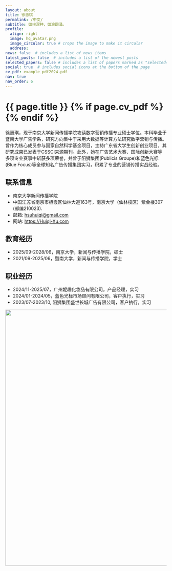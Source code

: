 ```yaml
---
layout: about
title: 徐惠琪
permalink: /中文/
subtitle: 如根深种，如浪翻涌。
profile:
  align: right
  image: hq_avatar.png
  image_circular: true # crops the image to make it circular
  address:
news: false  # includes a list of news items
latest_posts: false  # includes a list of the newest posts
selected_papers: false # includes a list of papers marked as "selected={true}"
social: true  # includes social icons at the bottom of the page
cv_pdf: example_pdf2024.pdf
nav: true
nav_order: 6
---
```



<h1 class="post-title">{{ page.title }} {% if page.cv_pdf %}<a href="{{ page.cv_pdf | prepend: 'assets/pdf/' | relative_url}}" target="_blank" rel="noopener noreferrer" class="float-right"><i class="fas fa-file-pdf"></i></a>{% endif %}</h1>


徐惠琪，现于南京大学新闻传播学院攻读数字营销传播专业硕士学位。本科毕业于暨南大学广告学系，研究方向集中于采用大数据等计算方法研究数字营销与传播。曾作为核心成员参与国家自然科学基金项目，主持广东省大学生创新创业项目，其研究成果已发表于CSSCI来源期刊。此外，她在广告艺术大赛、国际创新大赛等多项专业赛事中斩获多项荣誉，并曾于阳狮集团(Publicis Groupe)和蓝色光标(Blue Focus)等全球知名广告传播集团实习，积累了专业的营销传播实战经验。


## 联系信息
- 南京大学新闻传播学院
- 中国江苏省南京市栖霞区仙林大道163号，南京大学（仙林校区）紫金楼307 (邮编210023).
- 邮箱: hsuhuiqi@gmail.com
- 网站: https://Huiqi-Xu.com

## 教育经历
- 2025/09-2028/06，南京大学，新闻与传播学院，硕士
- 2021/09-2025/06，暨南大学，新闻与传播学院，学士

## 职业经历
- 2024/11-2025/07，广州妮趣化妆品有限公司，产品经理，实习
- 2024/01-2024/05，蓝色光标市场顾问有限公司，客户执行，实习
- 2023/07-2023/10, 阳狮集团盛世长城广告有限公司，客户执行，实习


<a href="https://github.com/SocratesClub/SocratesClub.github.io/edit/master/_pages/%E4%B8%AD%E6%96%87.md">
  <img src="https://user-images.githubusercontent.com/543384/192227995-fdb3a693-2f68-4dc4-b9bd-06053066322f.png" width = "800" align="middle" />
</a>
